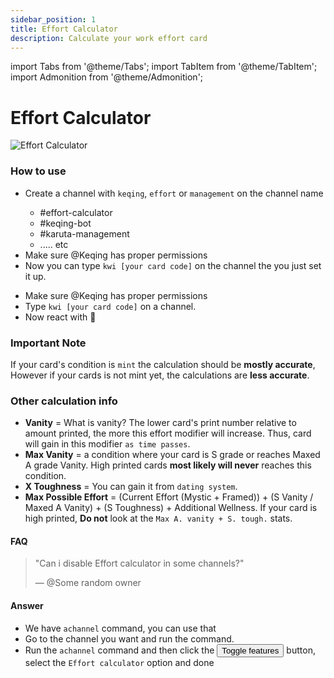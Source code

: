 ```yaml
---
sidebar_position: 1
title: Effort Calculator
description: Calculate your work effort card
---
```


import Tabs from '@theme/Tabs';
import TabItem from '@theme/TabItem';
import Admonition from '@theme/Admonition';

# Effort Calculator

![Effort Calculator](/img/features/effort.png ':size=100%')

### How to use
<Tabs>
  <TabItem value="auto" label="Auto-Response" default>
    <ul>
      <li>Create a channel with <code>keqing</code>, <code>effort</code> or <code>management</code> on the channel name</li>
      <Admonition title="Example :" type="info">
        <ul>
        <li>#effort-calculator</li>
        <li>#keqing-bot</li>
        <li>#karuta-management</li>
        <li>..... etc</li>
        </ul>
      </Admonition>
      <li>Make sure <span className="mention">@Keqing</span> has proper permissions</li>
      <li>Now you can type <code>kwi [your card code]</code> on the channel the you just set it up.</li>
    </ul>
  </TabItem>
  <TabItem value="reaction" label="Reaction Trigger">
    <ul>
      <li>Make sure <span className="mention">@Keqing</span> has proper permissions</li>
      <li>Type <code>kwi [your card code]</code> on a channel.</li>
      <li>Now react with 🔢</li>
    </ul>
  </TabItem>
</Tabs>

### Important Note
If your card's condition is `mint` the calculation should be **mostly accurate**, However if your cards is not mint yet, the calculations are **less accurate**.

### Other calculation info
- **Vanity** = What is vanity? The lower card's print number relative to amount printed, the more this effort modifier will increase. Thus, card will gain in this modifier `as time passes`.
- **Max Vanity** = a condition where your card is S grade or reaches Maxed A grade Vanity. High printed cards **most likely will never** reaches this condition.
- **X Toughness** = You can gain it from `dating system`.
- **Max Possible Effort** = (Current Effort (Mystic + Framed)) + (S Vanity / Maxed A Vanity) + (S Toughness) + Additional Wellness. If your card is high printed, **Do not** look at the `Max A. vanity + S. tough.` stats.

#### FAQ

> "Can i disable Effort calculator in some channels?"
>
> — <span class="mention">@Some random owner</span>

#### Answer
- We have `achannel` command, you can use that
- Go to the channel you want and run the command.
- Run the `achannel` command and then click the <button class="btn btn-primary">Toggle features</button> button, select the `Effort calculator` option and done